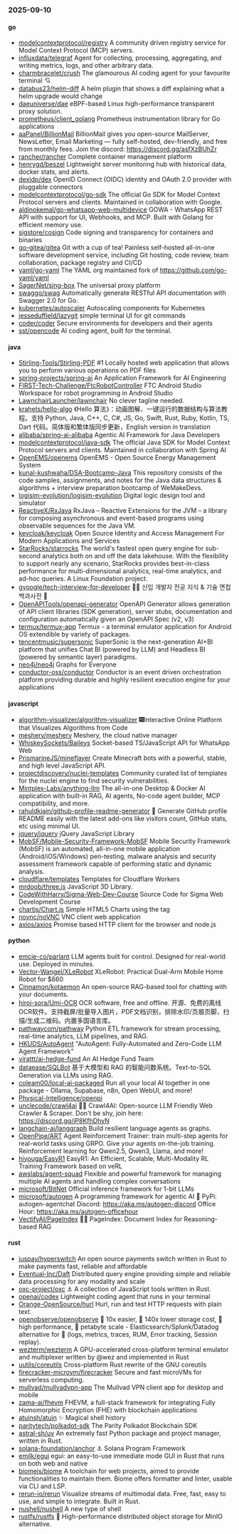 ### 2025-09-10

#### go
* [modelcontextprotocol/registry](https://github.com/modelcontextprotocol/registry) A community driven registry service for Model Context Protocol (MCP) servers.
* [influxdata/telegraf](https://github.com/influxdata/telegraf) Agent for collecting, processing, aggregating, and writing metrics, logs, and other arbitrary data.
* [charmbracelet/crush](https://github.com/charmbracelet/crush) The glamourous AI coding agent for your favourite terminal 💘
* [databus23/helm-diff](https://github.com/databus23/helm-diff) A helm plugin that shows a diff explaining what a helm upgrade would change
* [daeuniverse/dae](https://github.com/daeuniverse/dae) eBPF-based Linux high-performance transparent proxy solution.
* [prometheus/client_golang](https://github.com/prometheus/client_golang) Prometheus instrumentation library for Go applications
* [aaPanel/BillionMail](https://github.com/aaPanel/BillionMail) BillionMail gives you open-source MailServer, NewsLetter, Email Marketing — fully self-hosted, dev-friendly, and free from monthly fees. Join the discord: https://discord.gg/asfXzBUhZr
* [rancher/rancher](https://github.com/rancher/rancher) Complete container management platform
* [henrygd/beszel](https://github.com/henrygd/beszel) Lightweight server monitoring hub with historical data, docker stats, and alerts.
* [dexidp/dex](https://github.com/dexidp/dex) OpenID Connect (OIDC) identity and OAuth 2.0 provider with pluggable connectors
* [modelcontextprotocol/go-sdk](https://github.com/modelcontextprotocol/go-sdk) The official Go SDK for Model Context Protocol servers and clients. Maintained in collaboration with Google.
* [aldinokemal/go-whatsapp-web-multidevice](https://github.com/aldinokemal/go-whatsapp-web-multidevice) GOWA - WhatsApp REST API with support for UI, Webhooks, and MCP. Built with Golang for efficient memory use.
* [sigstore/cosign](https://github.com/sigstore/cosign) Code signing and transparency for containers and binaries
* [go-gitea/gitea](https://github.com/go-gitea/gitea) Git with a cup of tea! Painless self-hosted all-in-one software development service, including Git hosting, code review, team collaboration, package registry and CI/CD
* [yaml/go-yaml](https://github.com/yaml/go-yaml) The YAML org maintained fork of https://github.com/go-yaml/yaml
* [SagerNet/sing-box](https://github.com/SagerNet/sing-box) The universal proxy platform
* [swaggo/swag](https://github.com/swaggo/swag) Automatically generate RESTful API documentation with Swagger 2.0 for Go.
* [kubernetes/autoscaler](https://github.com/kubernetes/autoscaler) Autoscaling components for Kubernetes
* [jesseduffield/lazygit](https://github.com/jesseduffield/lazygit) simple terminal UI for git commands
* [coder/coder](https://github.com/coder/coder) Secure environments for developers and their agents
* [sst/opencode](https://github.com/sst/opencode) AI coding agent, built for the terminal.

#### java
* [Stirling-Tools/Stirling-PDF](https://github.com/Stirling-Tools/Stirling-PDF) #1 Locally hosted web application that allows you to perform various operations on PDF files
* [spring-projects/spring-ai](https://github.com/spring-projects/spring-ai) An Application Framework for AI Engineering
* [FIRST-Tech-Challenge/FtcRobotController](https://github.com/FIRST-Tech-Challenge/FtcRobotController) FTC Android Studio Workspace for robot programming in Android Studio
* [LawnchairLauncher/lawnchair](https://github.com/LawnchairLauncher/lawnchair) No clever tagline needed.
* [krahets/hello-algo](https://github.com/krahets/hello-algo) 《Hello 算法》：动画图解、一键运行的数据结构与算法教程。支持 Python, Java, C++, C, C#, JS, Go, Swift, Rust, Ruby, Kotlin, TS, Dart 代码。简体版和繁体版同步更新，English version in translation
* [alibaba/spring-ai-alibaba](https://github.com/alibaba/spring-ai-alibaba) Agentic AI Framework for Java Developers
* [modelcontextprotocol/java-sdk](https://github.com/modelcontextprotocol/java-sdk) The official Java SDK for Model Context Protocol servers and clients. Maintained in collaboration with Spring AI
* [OpenEMS/openems](https://github.com/OpenEMS/openems) OpenEMS - Open Source Energy Management System
* [kunal-kushwaha/DSA-Bootcamp-Java](https://github.com/kunal-kushwaha/DSA-Bootcamp-Java) This repository consists of the code samples, assignments, and notes for the Java data structures & algorithms + interview preparation bootcamp of WeMakeDevs.
* [logisim-evolution/logisim-evolution](https://github.com/logisim-evolution/logisim-evolution) Digital logic design tool and simulator
* [ReactiveX/RxJava](https://github.com/ReactiveX/RxJava) RxJava – Reactive Extensions for the JVM – a library for composing asynchronous and event-based programs using observable sequences for the Java VM.
* [keycloak/keycloak](https://github.com/keycloak/keycloak) Open Source Identity and Access Management For Modern Applications and Services
* [StarRocks/starrocks](https://github.com/StarRocks/starrocks) The world's fastest open query engine for sub-second analytics both on and off the data lakehouse. With the flexibility to support nearly any scenario, StarRocks provides best-in-class performance for multi-dimensional analytics, real-time analytics, and ad-hoc queries. A Linux Foundation project.
* [gyoogle/tech-interview-for-developer](https://github.com/gyoogle/tech-interview-for-developer) 👶🏻 신입 개발자 전공 지식 & 기술 면접 백과사전 📖
* [OpenAPITools/openapi-generator](https://github.com/OpenAPITools/openapi-generator) OpenAPI Generator allows generation of API client libraries (SDK generation), server stubs, documentation and configuration automatically given an OpenAPI Spec (v2, v3)
* [termux/termux-app](https://github.com/termux/termux-app) Termux - a terminal emulator application for Android OS extendible by variety of packages.
* [tencentmusic/supersonic](https://github.com/tencentmusic/supersonic) SuperSonic is the next-generation AI+BI platform that unifies Chat BI (powered by LLM) and Headless BI (powered by semantic layer) paradigms.
* [neo4j/neo4j](https://github.com/neo4j/neo4j) Graphs for Everyone
* [conductor-oss/conductor](https://github.com/conductor-oss/conductor) Conductor is an event driven orchestration platform providing durable and highly resilient execution engine for your applications

#### javascript
* [algorithm-visualizer/algorithm-visualizer](https://github.com/algorithm-visualizer/algorithm-visualizer) 🎆Interactive Online Platform that Visualizes Algorithms from Code
* [meshery/meshery](https://github.com/meshery/meshery) Meshery, the cloud native manager
* [WhiskeySockets/Baileys](https://github.com/WhiskeySockets/Baileys) Socket-based TS/JavaScript API for WhatsApp Web
* [PrismarineJS/mineflayer](https://github.com/PrismarineJS/mineflayer) Create Minecraft bots with a powerful, stable, and high level JavaScript API.
* [projectdiscovery/nuclei-templates](https://github.com/projectdiscovery/nuclei-templates) Community curated list of templates for the nuclei engine to find security vulnerabilities.
* [Mintplex-Labs/anything-llm](https://github.com/Mintplex-Labs/anything-llm) The all-in-one Desktop & Docker AI application with built-in RAG, AI agents, No-code agent builder, MCP compatibility, and more.
* [rahuldkjain/github-profile-readme-generator](https://github.com/rahuldkjain/github-profile-readme-generator) 🚀 Generate GitHub profile README easily with the latest add-ons like visitors count, GitHub stats, etc using minimal UI.
* [jquery/jquery](https://github.com/jquery/jquery) jQuery JavaScript Library
* [MobSF/Mobile-Security-Framework-MobSF](https://github.com/MobSF/Mobile-Security-Framework-MobSF) Mobile Security Framework (MobSF) is an automated, all-in-one mobile application (Android/iOS/Windows) pen-testing, malware analysis and security assessment framework capable of performing static and dynamic analysis.
* [cloudflare/templates](https://github.com/cloudflare/templates) Templates for Cloudflare Workers
* [mrdoob/three.js](https://github.com/mrdoob/three.js) JavaScript 3D Library.
* [CodeWithHarry/Sigma-Web-Dev-Course](https://github.com/CodeWithHarry/Sigma-Web-Dev-Course) Source Code for Sigma Web Development Course
* [chartjs/Chart.js](https://github.com/chartjs/Chart.js) Simple HTML5 Charts using the <canvas> tag
* [novnc/noVNC](https://github.com/novnc/noVNC) VNC client web application
* [axios/axios](https://github.com/axios/axios) Promise based HTTP client for the browser and node.js

#### python
* [emcie-co/parlant](https://github.com/emcie-co/parlant) LLM agents built for control. Designed for real-world use. Deployed in minutes.
* [Vector-Wangel/XLeRobot](https://github.com/Vector-Wangel/XLeRobot) XLeRobot: Practical Dual-Arm Mobile Home Robot for $660
* [Cinnamon/kotaemon](https://github.com/Cinnamon/kotaemon) An open-source RAG-based tool for chatting with your documents.
* [hiroi-sora/Umi-OCR](https://github.com/hiroi-sora/Umi-OCR) OCR software, free and offline. 开源、免费的离线OCR软件。支持截屏/批量导入图片，PDF文档识别，排除水印/页眉页脚，扫描/生成二维码。内置多国语言库。
* [pathwaycom/pathway](https://github.com/pathwaycom/pathway) Python ETL framework for stream processing, real-time analytics, LLM pipelines, and RAG.
* [HKUDS/AutoAgent](https://github.com/HKUDS/AutoAgent) "AutoAgent: Fully-Automated and Zero-Code LLM Agent Framework"
* [virattt/ai-hedge-fund](https://github.com/virattt/ai-hedge-fund) An AI Hedge Fund Team
* [dataease/SQLBot](https://github.com/dataease/SQLBot) 基于大模型和 RAG 的智能问数系统。Text-to-SQL Generation via LLMs using RAG.
* [coleam00/local-ai-packaged](https://github.com/coleam00/local-ai-packaged) Run all your local AI together in one package - Ollama, Supabase, n8n, Open WebUI, and more!
* [Physical-Intelligence/openpi](https://github.com/Physical-Intelligence/openpi)
* [unclecode/crawl4ai](https://github.com/unclecode/crawl4ai) 🚀🤖 Crawl4AI: Open-source LLM Friendly Web Crawler & Scraper. Don't be shy, join here: https://discord.gg/jP8KfhDhyN
* [langchain-ai/langgraph](https://github.com/langchain-ai/langgraph) Build resilient language agents as graphs.
* [OpenPipe/ART](https://github.com/OpenPipe/ART) Agent Reinforcement Trainer: train multi-step agents for real-world tasks using GRPO. Give your agents on-the-job training. Reinforcement learning for Qwen2.5, Qwen3, Llama, and more!
* [hiyouga/EasyR1](https://github.com/hiyouga/EasyR1) EasyR1: An Efficient, Scalable, Multi-Modality RL Training Framework based on veRL
* [awslabs/agent-squad](https://github.com/awslabs/agent-squad) Flexible and powerful framework for managing multiple AI agents and handling complex conversations
* [microsoft/BitNet](https://github.com/microsoft/BitNet) Official inference framework for 1-bit LLMs
* [microsoft/autogen](https://github.com/microsoft/autogen) A programming framework for agentic AI 🤖 PyPi: autogen-agentchat Discord: https://aka.ms/autogen-discord Office Hour: https://aka.ms/autogen-officehour
* [VectifyAI/PageIndex](https://github.com/VectifyAI/PageIndex) 📄🧠 PageIndex: Document Index for Reasoning-based RAG

#### rust
* [juspay/hyperswitch](https://github.com/juspay/hyperswitch) An open source payments switch written in Rust to make payments fast, reliable and affordable
* [Eventual-Inc/Daft](https://github.com/Eventual-Inc/Daft) Distributed query engine providing simple and reliable data processing for any modality and scale
* [oxc-project/oxc](https://github.com/oxc-project/oxc) ⚓ A collection of JavaScript tools written in Rust.
* [openai/codex](https://github.com/openai/codex) Lightweight coding agent that runs in your terminal
* [Orange-OpenSource/hurl](https://github.com/Orange-OpenSource/hurl) Hurl, run and test HTTP requests with plain text.
* [openobserve/openobserve](https://github.com/openobserve/openobserve) 🚀 10x easier, 🚀 140x lower storage cost, 🚀 high performance, 🚀 petabyte scale - Elasticsearch/Splunk/Datadog alternative for 🚀 (logs, metrics, traces, RUM, Error tracking, Session replay).
* [wezterm/wezterm](https://github.com/wezterm/wezterm) A GPU-accelerated cross-platform terminal emulator and multiplexer written by @wez and implemented in Rust
* [uutils/coreutils](https://github.com/uutils/coreutils) Cross-platform Rust rewrite of the GNU coreutils
* [firecracker-microvm/firecracker](https://github.com/firecracker-microvm/firecracker) Secure and fast microVMs for serverless computing.
* [mullvad/mullvadvpn-app](https://github.com/mullvad/mullvadvpn-app) The Mullvad VPN client app for desktop and mobile
* [zama-ai/fhevm](https://github.com/zama-ai/fhevm) FHEVM, a full-stack framework for integrating Fully Homomorphic Encryption (FHE) with blockchain applications
* [atuinsh/atuin](https://github.com/atuinsh/atuin) ✨ Magical shell history
* [paritytech/polkadot-sdk](https://github.com/paritytech/polkadot-sdk) The Parity Polkadot Blockchain SDK
* [astral-sh/uv](https://github.com/astral-sh/uv) An extremely fast Python package and project manager, written in Rust.
* [solana-foundation/anchor](https://github.com/solana-foundation/anchor) ⚓ Solana Program Framework
* [emilk/egui](https://github.com/emilk/egui) egui: an easy-to-use immediate mode GUI in Rust that runs on both web and native
* [biomejs/biome](https://github.com/biomejs/biome) A toolchain for web projects, aimed to provide functionalities to maintain them. Biome offers formatter and linter, usable via CLI and LSP.
* [rerun-io/rerun](https://github.com/rerun-io/rerun) Visualize streams of multimodal data. Free, fast, easy to use, and simple to integrate. Built in Rust.
* [nushell/nushell](https://github.com/nushell/nushell) A new type of shell
* [rustfs/rustfs](https://github.com/rustfs/rustfs) 🚀 High-performance distributed object storage for MinIO alternative.
